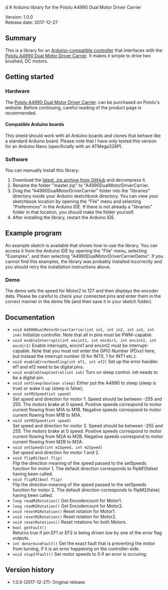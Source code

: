 d # Arduino library for the Pololu A4990 Dual Motor Driver Carrier

Version: 1.0.0 <br>
Release date: 2017-12-27 <br>

## Summary

This is a library for an
[Arduino-compatible controller](https://www.pololu.com/arduino) that
interfaces with the
[Pololu A4990 Dual Motor Driver Carrier](https://www.pololu.com/catalog/product/2137).
It makes it simple to drive two brushed, DC motors.

## Getting started

### Hardware

The
[Pololu A4990 Dual Motor Driver Carrier](https://www.pololu.com/catalog/product/2137).
can be purchased on Pololu's website. Before continuing, careful
reading of the product page is recommended.

#### Compatible Arduino boards

This shield should work with all Arduino boards and clones that behave
like a standard Arduino board. Please note that I have only tested this version
for an Arduino Nano (specificially with an ATMega328P).


### Software

You can manually install this library:

1. Download the
   [latest .zip archive from GitHub](https://github.com/joelsa/a4990-dual-motor-driver-carrier/archive/master.zip)
   and decompress it.
2. Rename the folder "master.zip" to "A4990DualMotorDriverCarrier.
3. Drag the "A4990DualMotorDriverCarrier" folder into the "libraries" directory inside your
   Arduino sketchbook directory. You can view your sketchbook location by
   opening the "File" menu and selecting "Preferences" in the Arduino IDE. If
   there is not already a "libraries" folder in that location, you should make
   the folder yourself.
4. After installing the library, restart the Arduino IDE.

## Example program

An example sketch is available that shows how to use the library.  You
can access it from the Arduino IDE by opening the "File" menu,
selecting "Examples", and then selecting "A4990DualMotorDriverCarrierDemo".  If
you cannot find this examples, the library was probably installed
incorrectly and you should retry the installation instructions above.

### Demo

The demo sets the speed for Motor2 to 127 and then displays the encoder data.
Please be careful to check your connected pins and enter them in the correct manner
in the demo file (and then save it in your sketch folder).

## Documentation

- `void A4990DualMotorDriverCarrier(int in1, int in2, int in3, int in4)`
  Initialize controller. Note that all in pins must be PWM-capable.
- `void enableInterrupts(int encint1, int encdir1, int encint2, int encdir2)`
  Enable interrupts, encint1 and encint2 must be interrupt-capable.
  Note that you must not enter the GPIO Number (PDxx) here, but instead
  the interrupt number (0 for INT0, 1 for INT1 etc.).
- `void enableErrorHandling(int ef1, int ef2)` Set up the error handler.
  ef1 and ef2 need to be digital pins.
- `void enableSleepControl(int inh)` Turn on sleep control. inh needs
   to be a digital pin.
- `void setSleep(boolean sleep)` Either put the A4990 to sleep (sleep
  is true) or wake it up (sleep is false);
- `void setM1Speed(int speed)` <br> Set speed and direction for
  motor 1. Speed should be between -255 and 255. The motors brake at 0
  speed. Positive speeds correspond to motor current flowing from M1A
  to M1B. Negative speeds correspond to motor current flowing from M1B
  to M1A.
- `void setM2Speed(int speed)` <br> Set speed and direction for
  motor 2. Speed should be between -255 and 255. The motors brake at 0
  speed. Positive speeds correspond to motor current flowing from M2A
  to M2B. Negative speeds correspond to motor current flowing from M2B
  to M2A.
- `void setSpeeds(int m1Speed, int m2Speed)` <br> Set speed and
  direction for motor 1 and 2.
- `void flipM1(bool flip)` <br> Flip the direction meaning of the
  speed passed to the setSpeeds function for motor 1.  The default
  direction corresponds to flipM1(false) having been called.
- `void flipM2(bool flip)` <br> Flip the direction meaning of the
  speed passed to the setSpeeds function for motor 2.  The default
  direction corresponds to flipM2(false) having been called.
- `long readM1Rotation()` Get Encodercount for Motor1.
- `long readM2Rotation()` Get Encodercount for Motor2.
- `void resetM1Rotation()` Reset rotation for Motor1.
- `void resetM2Rotation()` Reset rotation for Motor2.
- `void resetRotations()` Reset rotations for both Motors.
- `bool getFault()` <br> Returns true if pin EF1 or EF2 is being driven low by
  one of the error flag outputs.
- `int determineFault()` Get the exact fault that is preventing the motor from
  turning, if it is an error happening on the controller-side.
- `void stopIfFault()` Set motor speeds to 0 if an error is occuring.

## Version history

* 1.0.0 (2017-12-27): Original release.

